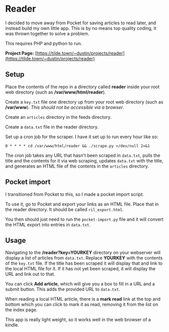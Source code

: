 # Reader

I decided to move away from Pocket for saving articles to read later, and instead build my own little app. This is by no means top quality coding, it was thrown together to solve a problem.

This requires PHP and python to run.

**Project Page:** [https://tilde.town/~dustin/projects/reader](https://tilde.town/~dustin/projects/reader)

## Setup

Place the contents of the repo in a directory called **reader** inside your root web directory (such as **/var/www/html/reader**).

Create a `key.txt` file one directory up from your root web directory (such as **/var/www**). _This should not be accessible via a browser_.

Create an `articles` directory in the feeds directory.

Create a `data.txt` file in the reader directory.

Set up a cron job for the scraper. I have it set up to run every hour like so:

```
0 * * * * cd /var/www/html/reader && ./scrape.py >/dev/null 2>&1
```
The cron job takes any URL that hasn't been scraped in `data.txt`, pulls the title and the contents for it via web scraping, updates `data.txt` with the title, and generates an HTML file of the contents in the `articles` directory.

## Pocket import

I transitioned from Pocket to this, so I made a pocket import script. 

To use it, go to Pocket and export your links as an HTML file. Place that in the reader directory. It should be called `ril_export.html`.

You then should just need to run the `pocket-import.py` file and it will convert the HTML export into entries in `data.txt`.

## Usage

Navigating to the **/reader?key=YOURKEY** directory on your webserver will display a list of articles from `data.txt`. Replace **YOURKEY** with the contents of the `key.txt` file. If the title has been scraped it will display that and link to the local HTML file for it. If it has not yet been scraped, it will display the URL and link out to that.

You can click **Add article**, which will give you a box to fill in a URL and a submit button. This adds the provided URL to `data.txt`.

When reading a local HTML article, there is a **mark read** link at the top and bottom which you can click to mark it as read, removing it from the list on the index page.

This app is really light weight, so it works well in the web browser of a kindle.
